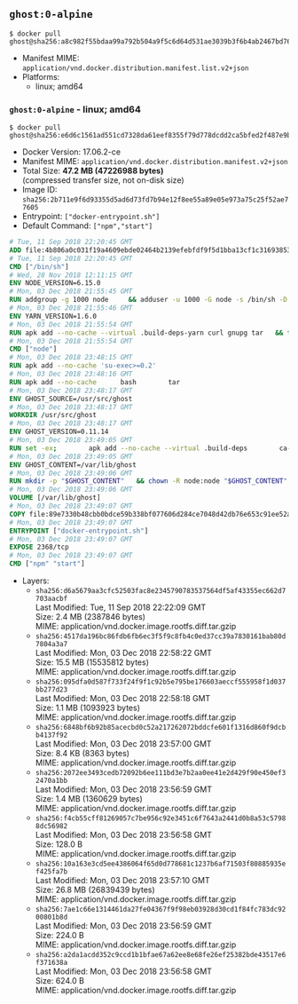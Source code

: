 ## `ghost:0-alpine`

```console
$ docker pull ghost@sha256:a8c982f55bdaa99a792b504a9f5c6d64d531ae3039b3f6b4ab2467bd766ccf86
```

-	Manifest MIME: `application/vnd.docker.distribution.manifest.list.v2+json`
-	Platforms:
	-	linux; amd64

### `ghost:0-alpine` - linux; amd64

```console
$ docker pull ghost@sha256:e6d6c1561ad551cd7328da61eef8355f79d778dcdd2ca5bfed2f487e9becc488
```

-	Docker Version: 17.06.2-ce
-	Manifest MIME: `application/vnd.docker.distribution.manifest.v2+json`
-	Total Size: **47.2 MB (47226988 bytes)**  
	(compressed transfer size, not on-disk size)
-	Image ID: `sha256:2b711e9f6d93355d5ad6d73fd7b94e12f8ee55a89e05e973a75c25f52ae77605`
-	Entrypoint: `["docker-entrypoint.sh"]`
-	Default Command: `["npm","start"]`

```dockerfile
# Tue, 11 Sep 2018 22:20:45 GMT
ADD file:4b806a0c031f19a4609ebde02464b2139efebfdf9f5d1bba13cf1c316938530d in / 
# Tue, 11 Sep 2018 22:20:45 GMT
CMD ["/bin/sh"]
# Wed, 28 Nov 2018 12:11:15 GMT
ENV NODE_VERSION=6.15.0
# Mon, 03 Dec 2018 21:55:45 GMT
RUN addgroup -g 1000 node     && adduser -u 1000 -G node -s /bin/sh -D node     && apk add --no-cache         libstdc++     && apk add --no-cache --virtual .build-deps         binutils-gold         curl         g++         gcc         gnupg         libgcc         linux-headers         make         python   && for key in     94AE36675C464D64BAFA68DD7434390BDBE9B9C5     FD3A5288F042B6850C66B31F09FE44734EB7990E     71DCFD284A79C3B38668286BC97EC7A07EDE3FC1     DD8F2338BAE7501E3DD5AC78C273792F7D83545D     C4F0DFFF4E8C1A8236409D08E73BC641CC11F4C8     B9AE9905FFD7803F25714661B63B535A4C206CA9     77984A986EBC2AA786BC0F66B01FBB92821C587A     8FCCA13FEF1D0C2E91008E09770F7A9A5AE15600     4ED778F539E3634C779C87C6D7062848A1AB005C     A48C2BEE680E841632CD4E44F07496B3EB3C1762   ; do     gpg --batch --keyserver hkp://p80.pool.sks-keyservers.net:80 --recv-keys "$key" ||     gpg --batch --keyserver hkp://ipv4.pool.sks-keyservers.net --recv-keys "$key" ||     gpg --batch --keyserver hkp://pgp.mit.edu:80 --recv-keys "$key" ;   done     && curl -fsSLO --compressed "https://nodejs.org/dist/v$NODE_VERSION/node-v$NODE_VERSION.tar.xz"     && curl -fsSLO --compressed "https://nodejs.org/dist/v$NODE_VERSION/SHASUMS256.txt.asc"     && gpg --batch --decrypt --output SHASUMS256.txt SHASUMS256.txt.asc     && grep " node-v$NODE_VERSION.tar.xz\$" SHASUMS256.txt | sha256sum -c -     && tar -xf "node-v$NODE_VERSION.tar.xz"     && cd "node-v$NODE_VERSION"     && ./configure     && make -j$(getconf _NPROCESSORS_ONLN)     && make install     && apk del .build-deps     && cd ..     && rm -Rf "node-v$NODE_VERSION"     && rm "node-v$NODE_VERSION.tar.xz" SHASUMS256.txt.asc SHASUMS256.txt
# Mon, 03 Dec 2018 21:55:46 GMT
ENV YARN_VERSION=1.6.0
# Mon, 03 Dec 2018 21:55:54 GMT
RUN apk add --no-cache --virtual .build-deps-yarn curl gnupg tar   && for key in     6A010C5166006599AA17F08146C2130DFD2497F5   ; do     gpg --batch --keyserver hkp://p80.pool.sks-keyservers.net:80 --recv-keys "$key" ||     gpg --batch --keyserver hkp://ipv4.pool.sks-keyservers.net --recv-keys "$key" ||     gpg --batch --keyserver hkp://pgp.mit.edu:80 --recv-keys "$key" ;   done   && curl -fsSLO --compressed "https://yarnpkg.com/downloads/$YARN_VERSION/yarn-v$YARN_VERSION.tar.gz"   && curl -fsSLO --compressed "https://yarnpkg.com/downloads/$YARN_VERSION/yarn-v$YARN_VERSION.tar.gz.asc"   && gpg --batch --verify yarn-v$YARN_VERSION.tar.gz.asc yarn-v$YARN_VERSION.tar.gz   && mkdir -p /opt   && tar -xzf yarn-v$YARN_VERSION.tar.gz -C /opt/   && ln -s /opt/yarn-v$YARN_VERSION/bin/yarn /usr/local/bin/yarn   && ln -s /opt/yarn-v$YARN_VERSION/bin/yarnpkg /usr/local/bin/yarnpkg   && rm yarn-v$YARN_VERSION.tar.gz.asc yarn-v$YARN_VERSION.tar.gz   && apk del .build-deps-yarn
# Mon, 03 Dec 2018 21:55:54 GMT
CMD ["node"]
# Mon, 03 Dec 2018 23:48:15 GMT
RUN apk add --no-cache 'su-exec>=0.2'
# Mon, 03 Dec 2018 23:48:16 GMT
RUN apk add --no-cache 		bash 		tar
# Mon, 03 Dec 2018 23:48:17 GMT
ENV GHOST_SOURCE=/usr/src/ghost
# Mon, 03 Dec 2018 23:48:17 GMT
WORKDIR /usr/src/ghost
# Mon, 03 Dec 2018 23:48:17 GMT
ENV GHOST_VERSION=0.11.14
# Mon, 03 Dec 2018 23:49:05 GMT
RUN set -ex; 		apk add --no-cache --virtual .build-deps 		ca-certificates 		gcc 		make 		openssl 		python 		unzip 	; 		wget -O ghost.zip "https://github.com/TryGhost/Ghost/releases/download/${GHOST_VERSION}/Ghost-${GHOST_VERSION}.zip"; 	unzip ghost.zip; 		npm install --production; 		apk del .build-deps; 		rm ghost.zip; 	npm cache clean; 	rm -rf /tmp/npm*
# Mon, 03 Dec 2018 23:49:05 GMT
ENV GHOST_CONTENT=/var/lib/ghost
# Mon, 03 Dec 2018 23:49:06 GMT
RUN mkdir -p "$GHOST_CONTENT" 	&& chown -R node:node "$GHOST_CONTENT" 	&& ln -s "$GHOST_CONTENT/config.js" "$GHOST_SOURCE/config.js"
# Mon, 03 Dec 2018 23:49:06 GMT
VOLUME [/var/lib/ghost]
# Mon, 03 Dec 2018 23:49:07 GMT
COPY file:89e7330b48cbb0bdce59b338bf077606d284ce7048d42db76e653c91ee52a54e in /usr/local/bin/ 
# Mon, 03 Dec 2018 23:49:07 GMT
ENTRYPOINT ["docker-entrypoint.sh"]
# Mon, 03 Dec 2018 23:49:07 GMT
EXPOSE 2368/tcp
# Mon, 03 Dec 2018 23:49:07 GMT
CMD ["npm" "start"]
```

-	Layers:
	-	`sha256:d6a5679aa3cfc52503fac8e2345790783537564df5af43355ec662d7703aacbf`  
		Last Modified: Tue, 11 Sep 2018 22:22:09 GMT  
		Size: 2.4 MB (2387846 bytes)  
		MIME: application/vnd.docker.image.rootfs.diff.tar.gzip
	-	`sha256:4517da196bc86fdb6fb6ec3f5f9c8fb4c0ed37cc39a7830161bab80d7804a3a7`  
		Last Modified: Mon, 03 Dec 2018 22:58:22 GMT  
		Size: 15.5 MB (15535812 bytes)  
		MIME: application/vnd.docker.image.rootfs.diff.tar.gzip
	-	`sha256:095dfa0d587f733f24f9f1c92b5e795be176603aeccf555958f1d037bb277d23`  
		Last Modified: Mon, 03 Dec 2018 22:58:18 GMT  
		Size: 1.1 MB (1093923 bytes)  
		MIME: application/vnd.docker.image.rootfs.diff.tar.gzip
	-	`sha256:6848bf6b92b85acecbd0c52a217262072bddcfe601f1316d860f9dcbb4137f92`  
		Last Modified: Mon, 03 Dec 2018 23:57:00 GMT  
		Size: 8.4 KB (8363 bytes)  
		MIME: application/vnd.docker.image.rootfs.diff.tar.gzip
	-	`sha256:2072ee3493cedb72092b6ee111bd3e7b2aa0ee41e2d429f90e450ef32470a1bb`  
		Last Modified: Mon, 03 Dec 2018 23:56:59 GMT  
		Size: 1.4 MB (1360629 bytes)  
		MIME: application/vnd.docker.image.rootfs.diff.tar.gzip
	-	`sha256:f4cb55cff81269057c7be956c92e3451c6f7643a2441d0b8a53c57988dc56982`  
		Last Modified: Mon, 03 Dec 2018 23:56:58 GMT  
		Size: 128.0 B  
		MIME: application/vnd.docker.image.rootfs.diff.tar.gzip
	-	`sha256:10a163e3cd5ee4386064f65d0d778681c1237b6af71503f80885935ef425fa7b`  
		Last Modified: Mon, 03 Dec 2018 23:57:10 GMT  
		Size: 26.8 MB (26839439 bytes)  
		MIME: application/vnd.docker.image.rootfs.diff.tar.gzip
	-	`sha256:7ae1c66e1314461da27fe04367f9f98eb03928d30cd1f84fc783dc9200801b8d`  
		Last Modified: Mon, 03 Dec 2018 23:56:59 GMT  
		Size: 224.0 B  
		MIME: application/vnd.docker.image.rootfs.diff.tar.gzip
	-	`sha256:a2da1acdd352c9ccd1b1bfae67a62ee8e68fe26ef25382bde43517e6f371638a`  
		Last Modified: Mon, 03 Dec 2018 23:56:58 GMT  
		Size: 624.0 B  
		MIME: application/vnd.docker.image.rootfs.diff.tar.gzip
